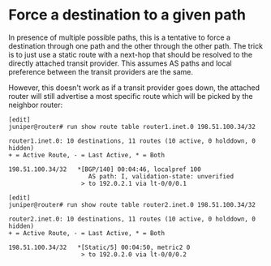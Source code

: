 # Force a destination to a given path

In presence of multiple possible paths, this is a tentative to force a
destination through one path and the other through the other path. The
trick is to just use a static route with a next-hop that should be
resolved to the directly attached transit provider. This assumes AS
paths and local preference between the transit providers are the same.

However, this doesn't work as if a transit provider goes down, the
attached router will still advertise a most specific route which will
be picked by the neighbor router:

```
[edit]
juniper@router# run show route table router1.inet.0 198.51.100.34/32

router1.inet.0: 10 destinations, 11 routes (10 active, 0 holddown, 0 hidden)
+ = Active Route, - = Last Active, * = Both

198.51.100.34/32   *[BGP/140] 00:04:46, localpref 100
                      AS path: I, validation-state: unverified
                    > to 192.0.2.1 via lt-0/0/0.1

[edit]
juniper@router# run show route table router2.inet.0 198.51.100.34/32

router2.inet.0: 10 destinations, 11 routes (10 active, 0 holddown, 0 hidden)
+ = Active Route, - = Last Active, * = Both

198.51.100.34/32   *[Static/5] 00:04:50, metric2 0
                    > to 192.0.2.0 via lt-0/0/0.2
```
